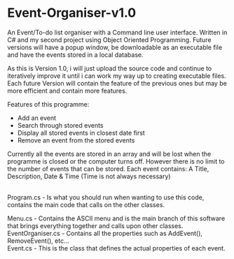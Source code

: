 # Event-Organiser-v1.0
An Event/To-do list organiser with a Command line user interface. Written in C# and my second project using Object Oriented Programming.
Future versions will have a popup window, be downloadable as an executable file and have the events stored in a local database.

As this is Version 1.0, i will just upload the source code and continue to iteratively improve it until i can work my way up to creating executable files.
Each future Version will contain the feature of the previous ones but may be more efficient and contain more features.

Features of this programme:
- Add an event
- Search through stored events
- Display all stored events in closest date first
- Remove an event from the stored events

Currently all the events are stored in an array and will be lost when the programme is closed or the computer turns off.
However there is no limit to the number of events that can be stored. Each event contains: A Title, Description, Date & Time (Time is not always necessary)

<br>
Program.cs - Is what you should run when wanting to use this code, contains the main code that calls on the other classes. <br>

Menu.cs - Contains the ASCII menu and is the main branch of this software that brings everything together and calls upon other classes. <br>
EventOrganiser.cs - Contains all the properties such as AddEvent(), RemoveEvent(), etc... <br>
Event.cs - This is the class that defines the actual properties of each event. <br>

